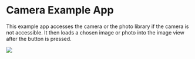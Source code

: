 # Camera Example App
This example app accesses the camera or the photo library if the camera is not accessible.
It then loads a chosen image or photo into the image view after the button is pressed.

![](Camera_Load_Into_UIImageView.gif)
